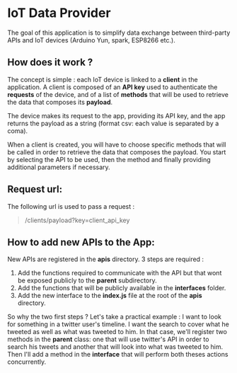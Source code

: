 # IoT Data Provider

The goal of this application is to simplify data exchange between third-party APIs and IoT devices (Arduino Yun, spark, ESP8266 etc.).   

## How does it work ?
The concept is simple : each IoT device is linked to a **client** in the application. A client is composed of an **API key** used to authenticate the **requests** of the device, and of a list of **methods** that will be used to retrieve the data that composes its **payload**. 

The device makes its request to the app, providing its API key, and the app returns the payload as a string (format csv: each value is separated by a coma). 

When a client is created, you will have to choose specific methods that will be called in order to retrieve the data that composes the payload. You start by selecting the API to be used, then the method and finally providing additional parameters if necessary.  

## Request url:
The following url is used to pass a request : 
> /clients/payload?key=client_api_key


## How to add new APIs to the App:
New APIs are registered in the **apis** directory. 3 steps are required : 

1. Add the functions required to communicate with the API but that wont be exposed publicly to the **parent** subdirectory. 
2. Add the functions that will be publicly available in the **interfaces** folder. 
3. Add the new interface to the **index.js** file at the root of the **apis** directory. 

So why the two first steps ? Let's take a practical example : I want to look for something in a twitter user's timeline. I want the search to cover what he tweeted as well as what was tweeted to him. In that case, we'll register two methods in the **parent** class: one that will use twitter's API in order to search his tweets and another that will look into what was tweeted to him. Then I'll add a method in the **interface** that will perform both theses actions concurrently. 